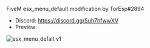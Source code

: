 FiveM esx_menu_default modification by TorEsp#2894

- Discord: https://discord.gg/Suh7hfwwXV
- Preview:




![esx_menu_defalt v1](https://user-images.githubusercontent.com/101976400/174788749-6ff79a96-eae4-4c9c-8bd4-a0519c5044fe.jpg)

